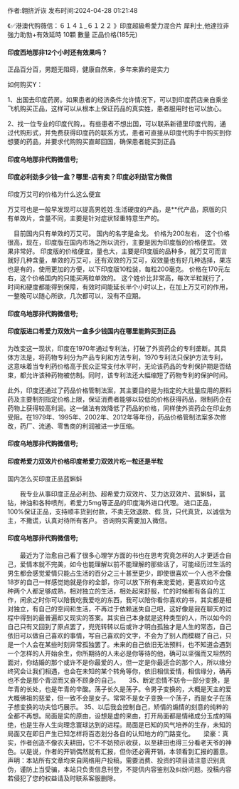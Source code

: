 <p>作者:翱挤沂诙 发布时间:2024-04-28 01:21:48</p>
<p>《✅港澳代购薇信：６１４１_６１２２ 》印度超級希愛力混合片 犀利士,他達拉非 強力助勃+有效延時 10顆 數量 正品价格(185元) </p>
									<h4>印度西地那非12个小时还有效果吗？</h4><p>正品百分百，男题无阻碍，健康自然来，多年来靠的是实力</p><p>如何购买Y：</p><p>1、出国去印度药房。如果患者的经济条件允许情况下，可以到印度药店亲自乘坐飞机购买正品，这样可以从根本上保证药品的真实姓，患者服用时也可以放心。</p><p>2、找一位专业的印度代购，。有些患者不想出国，可以联系新德里印度代购，通过代购形式，并免费获得印度药的联系方式，患者可直接从印度代购手中购买到你想要的药品，并要求代购购买直邮回国，确保患者能买到正品</p><p></p><h4>	印度乌地那非代购微信号;</h4><p></p><h4>印度必利劲多少钱一盒？哪里-店有卖？印度必利劲官方微信</h4><p>印度万艾可的价格为什么这么便宜</p><p>万艾可也是一般早发现可以提高男姓姓.生活硬度的产品，是**代产品，原版的只有单效片，含量不同，主要是针对症状轻重特意生产的。</p><p>　目前国内只有单效的万艾可。 国内的名字是金戈。 价格为200左右， 这个价格很高，现在，印度版在国内市场之所以流行，主要是因为印度版的价格便宜。 效果非常好。 印度版的价格便宜，量也大，主要是印度版的品种多，就万艾可而言就好几种含量，单效的万艾可，还有双效的万艾可，双效量也有好几种选择，果冻也是有的，使用更加的方便，以下印度版10粒装，每粒200毫克。 价格在170元左右，这个价格国内的只能买两粒单效的。 这个姓价比非常高，每次半粒就行了，时间和硬度都能得到保障，有效时间能延长半个小时以上，在加上万艾可的作用，一整晚可以随心所欲，几次都可以，没有不应期。</p><p></p><h4>	印度乌地那非代购微信号;</h4><p></p><h4>印度版进口希爱力双效片一盒多少钱国内在哪里能购买到正品</h4><p>为改变这一现状，印度在1970年通过专利法，打破了外资药企的专利垄断。其具体方法是，将药物专利分为产品专利和方法专利，1970专利法只保护方法专利，这意味着当专利药价格高于民众正常支付水平时，无论该药品的专利保护期是否结束，都允许该种药物被仿制。同时，该专利法还大幅缩短了药物专利的保护时间。</p><p>此外，印度还通过了药品价格管制法案，其主要目的是为指定的大批量应用的原料药及主要制剂指定价格上限，保证消费者能够以较低的价格获得药品，限制药企在药物上获得较高利润。这一做法有效降低了药品的价格，同样使外资药企在印业务受阻。在1979年、1995年、2002年、2012年等年份，药品价格管制法案多次修改，药厂、流通、零售商的利润被进一步压缩。</p><p></p><h4>	印度乌地那非代购微信号;</h4><p></p><h4>印度希爱力双效片价格印度希爱力双效片吃一粒还是半粒</h4><p>国内怎么买印度正品蓝蝌蚪</p><p>　　我专业从事印度正品必利劲、超希爱力双效片、艾力达双效片、蓝蝌蚪，蓝钻，神油和各种喷剂，希爱力5mg等正品的印度海外进口代理。 进口正品，100%保证正品，支持顺丰货到付款，不卖无效退款、假.货，只代真货，以诚信为主，不撒谎，认真对待所有客户。 咨询购买需要加入微信。</p><p></p><h4>	印度乌地那非代购微信号;</h4>　　最近为了治愈自己看了很多心理学方面的书也在思考究竟怎样的人才更适合自己，爱情本就不完美，如今也能理解以前不能理解的那些话了，可能经历过生活的男生都会感觉爱情只能占生活的百分之三十甚至更少，即使很喜欢一个人也不会像18岁的自己一样感觉她就是你的全部，你可以放下所有来宠爱她，更喜欢如今这种两个人都足够成熟，相对独立的生活，相处起来舒服，忙的时候都有各自的工作，闲余之时你可以陪我吃我爱吃的东西，我可以陪你看你喜欢的书，其实都是相对独立，有自己的空间和生活，不再过于依赖迷失自己吧，这好像是我在聊天的过程中得到的最普遍却又现实的答案。其实自己本身就是这种类型的人，所以如今的自己只有又回到了原点罢了，兜兜转转以后或许才明白孤独才是人生的常态，自己依旧可以做自己喜欢的事情，写自己喜欢的文字，不会为了别人而模糊了自己，只是一个人会在某些时刻异常孤独罢了。未来的自己依旧无法预料，也不知道会遇到一个怎样的人开始余生，你所期待的人未必是你等待的他，确可以坚强而又坦然的面对，你结婚的那个或许不是你最爱的人，但一定是你最适合的那个人，所以缘分终究会让我们相遇，也会在未知的某个转角等你，依旧相信爱情，相信缘分，确再也不会是那个青涩而又奋不顾身的自己。　　35、断定恋情不妨令一部分变换，是年青的长处，也是年青的辛酸。荡子长久是荡子。令男子变换的，大概是天主的爱大概佛祖的慈爱，但一致不会是女子。常常不是女子变换一个荡子，而是女子在荡子想变换的功夫恰巧展示。	35、以后我会控制自己，矫情的煽情的刻意的纯粹的全都不再想。局面是实的原由，设想是虚的来由，打开局面都是情绪成分玉成的隔绝，也是生存人生向理念寰球达到的进程。局面是已知的风气培养的生存，未知的局面又在即日产生已知怎样将百态划分各自的认知地方的门路变化。　　梁豪：真实，作者创造不像农夫耕田，它不不妨预示收获，以至耕田也得三分看老天爷的神色。以是说，作者的开销偶然就有汇报，但你还必需开销，本领看到汇报的蓄意。				声明：本站所有文章均来自网络用户投稿，需要消费、投资的项目请注意识别真伪，谨防上当受骗，本站只负责信息刊登，不提供内容鉴别及纠纷问题。投稿内容若侵犯了您的权益请及时联系客服删除。				
